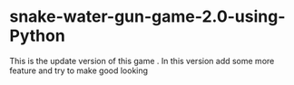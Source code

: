 # snake-water-gun-game-2.0-using-Python
This is the update version of this game . In this version add some more feature and try to make good looking
